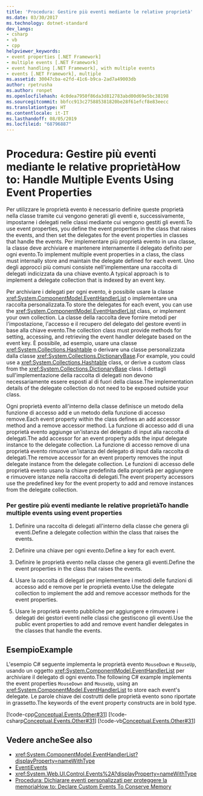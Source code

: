 ```yaml
---
title: 'Procedura: Gestire più eventi mediante le relative proprietà'
ms.date: 03/30/2017
ms.technology: dotnet-standard
dev_langs:
- csharp
- vb
- cpp
helpviewer_keywords:
- event properties [.NET Framework]
- multiple events [.NET Framework]
- event handling [.NET Framework], with multiple events
- events [.NET Framework], multiple
ms.assetid: 30047cba-e2fd-41c6-b9ca-2ad7a49003db
author: rpetrusha
ms.author: ronpet
ms.openlocfilehash: 4c0dea7950f86da3d812783abd00d69e5bc38198
ms.sourcegitcommit: bbfcc913c275885381820be28f61efcf8e83eecc
ms.translationtype: HT
ms.contentlocale: it-IT
ms.lasthandoff: 08/05/2019
ms.locfileid: "68796887"
---
```

# <a name="how-to-handle-multiple-events-using-event-properties"></a><span data-ttu-id="8db90-102">Procedura: Gestire più eventi mediante le relative proprietà</span><span class="sxs-lookup"><span data-stu-id="8db90-102">How to: Handle Multiple Events Using Event Properties</span></span>
<span data-ttu-id="8db90-103">Per utilizzare le proprietà evento è necessario definire queste proprietà nella classe tramite cui vengono generati gli eventi e, successivamente, impostarne i delegati nelle classi mediante cui vengono gestiti gli eventi.</span><span class="sxs-lookup"><span data-stu-id="8db90-103">To use event properties, you define the event properties in the class that raises the events, and then set the delegates for the event properties in classes that handle the events.</span></span> <span data-ttu-id="8db90-104">Per implementare più proprietà evento in una classe, la classe deve archiviare e mantenere internamente il delegato definito per ogni evento.</span><span class="sxs-lookup"><span data-stu-id="8db90-104">To implement multiple event properties in a class, the class must internally store and maintain the delegate defined for each event.</span></span> <span data-ttu-id="8db90-105">Uno degli approcci più comuni consiste nell'implementare una raccolta di delegati indicizzata da una chiave evento.</span><span class="sxs-lookup"><span data-stu-id="8db90-105">A typical approach is to implement a delegate collection that is indexed by an event key.</span></span>  
  
 <span data-ttu-id="8db90-106">Per archiviare i delegati per ogni evento, è possibile usare la classe <xref:System.ComponentModel.EventHandlerList> o implementare una raccolta personalizzata.</span><span class="sxs-lookup"><span data-stu-id="8db90-106">To store the delegates for each event, you can use the <xref:System.ComponentModel.EventHandlerList> class, or implement your own collection.</span></span> <span data-ttu-id="8db90-107">La classe della raccolta deve fornire metodi per l'impostazione, l'accesso e il recupero del delegato del gestore eventi in base alla chiave evento.</span><span class="sxs-lookup"><span data-stu-id="8db90-107">The collection class must provide methods for setting, accessing, and retrieving the event handler delegate based on the event key.</span></span> <span data-ttu-id="8db90-108">È possibile, ad esempio, usare una classe <xref:System.Collections.Hashtable> o derivare una classe personalizzata dalla classe <xref:System.Collections.DictionaryBase>.</span><span class="sxs-lookup"><span data-stu-id="8db90-108">For example, you could use a <xref:System.Collections.Hashtable> class, or derive a custom class from the <xref:System.Collections.DictionaryBase> class.</span></span> <span data-ttu-id="8db90-109">I dettagli sull'implementazione della raccolta di delegati non devono necessariamente essere esposti al di fuori della classe.</span><span class="sxs-lookup"><span data-stu-id="8db90-109">The implementation details of the delegate collection do not need to be exposed outside your class.</span></span>  
  
 <span data-ttu-id="8db90-110">Ogni proprietà evento all'interno della classe definisce un metodo della funzione di accesso add e un metodo della funzione di accesso remove.</span><span class="sxs-lookup"><span data-stu-id="8db90-110">Each event property within the class defines an add accessor method and a remove accessor method.</span></span> <span data-ttu-id="8db90-111">La funzione di accesso add di una proprietà evento aggiunge un'istanza del delegato di input alla raccolta di delegati.</span><span class="sxs-lookup"><span data-stu-id="8db90-111">The add accessor for an event property adds the input delegate instance to the delegate collection.</span></span> <span data-ttu-id="8db90-112">La funzione di accesso remove di una proprietà evento rimuove un'istanza del delegato di input dalla raccolta di delegati.</span><span class="sxs-lookup"><span data-stu-id="8db90-112">The remove accessor for an event property removes the input delegate instance from the delegate collection.</span></span> <span data-ttu-id="8db90-113">Le funzioni di accesso delle proprietà evento usano la chiave predefinita della proprietà per aggiungere e rimuovere istanze nella raccolta di delegati.</span><span class="sxs-lookup"><span data-stu-id="8db90-113">The event property accessors use the predefined key for the event property to add and remove instances from the delegate collection.</span></span>  
  
### <a name="to-handle-multiple-events-using-event-properties"></a><span data-ttu-id="8db90-114">Per gestire più eventi mediante le relative proprietà</span><span class="sxs-lookup"><span data-stu-id="8db90-114">To handle multiple events using event properties</span></span>  
  
1. <span data-ttu-id="8db90-115">Definire una raccolta di delegati all'interno della classe che genera gli eventi.</span><span class="sxs-lookup"><span data-stu-id="8db90-115">Define a delegate collection within the class that raises the events.</span></span>  
  
2. <span data-ttu-id="8db90-116">Definire una chiave per ogni evento.</span><span class="sxs-lookup"><span data-stu-id="8db90-116">Define a key for each event.</span></span>  
  
3. <span data-ttu-id="8db90-117">Definire le proprietà evento nella classe che genera gli eventi.</span><span class="sxs-lookup"><span data-stu-id="8db90-117">Define the event properties in the class that raises the events.</span></span>  
  
4. <span data-ttu-id="8db90-118">Usare la raccolta di delegati per implementare i metodi delle funzioni di accesso add e remove per le proprietà evento.</span><span class="sxs-lookup"><span data-stu-id="8db90-118">Use the delegate collection to implement the add and remove accessor methods for the event properties.</span></span>  
  
5. <span data-ttu-id="8db90-119">Usare le proprietà evento pubbliche per aggiungere e rimuovere i delegati dei gestori eventi nelle classi che gestiscono gli eventi.</span><span class="sxs-lookup"><span data-stu-id="8db90-119">Use the public event properties to add and remove event handler delegates in the classes that handle the events.</span></span>  
  
## <a name="example"></a><span data-ttu-id="8db90-120">Esempio</span><span class="sxs-lookup"><span data-stu-id="8db90-120">Example</span></span>  
 <span data-ttu-id="8db90-121">L'esempio C# seguente implementa le proprietà evento `MouseDown` e `MouseUp`, usando un oggetto <xref:System.ComponentModel.EventHandlerList> per archiviare il delegato di ogni evento.</span><span class="sxs-lookup"><span data-stu-id="8db90-121">The following C# example implements the event properties `MouseDown` and `MouseUp`, using an <xref:System.ComponentModel.EventHandlerList> to store each event's delegate.</span></span> <span data-ttu-id="8db90-122">Le parole chiave dei costrutti delle proprietà evento sono riportate in grassetto.</span><span class="sxs-lookup"><span data-stu-id="8db90-122">The keywords of the event property constructs are in bold type.</span></span>  
  
 [!code-cpp[Conceptual.Events.Other#31](../../../samples/snippets/cpp/VS_Snippets_CLR/conceptual.events.other/cpp/example3.cpp#31)]
 [!code-csharp[Conceptual.Events.Other#31](../../../samples/snippets/csharp/VS_Snippets_CLR/conceptual.events.other/cs/example3.cs#31)]
 [!code-vb[Conceptual.Events.Other#31](../../../samples/snippets/visualbasic/VS_Snippets_CLR/conceptual.events.other/vb/example3.vb#31)]  
  
## <a name="see-also"></a><span data-ttu-id="8db90-123">Vedere anche</span><span class="sxs-lookup"><span data-stu-id="8db90-123">See also</span></span>

- <xref:System.ComponentModel.EventHandlerList?displayProperty=nameWithType>
- [<span data-ttu-id="8db90-124">Eventi</span><span class="sxs-lookup"><span data-stu-id="8db90-124">Events</span></span>](../../../docs/standard/events/index.md)
- <xref:System.Web.UI.Control.Events%2A?displayProperty=nameWithType>
- [<span data-ttu-id="8db90-125">Procedura: Dichiarare eventi personalizzati per proteggere la memoria</span><span class="sxs-lookup"><span data-stu-id="8db90-125">How to: Declare Custom Events To Conserve Memory</span></span>](~/docs/visual-basic/programming-guide/language-features/events/how-to-declare-custom-events-to-conserve-memory.md)
